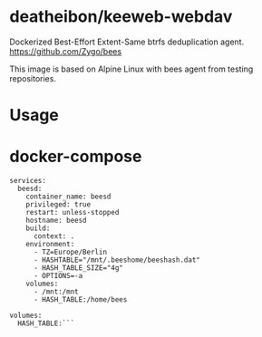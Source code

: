 # deatheibon/keeweb-webdav

Dockerized Best-Effort Extent-Same btrfs deduplication agent.
https://github.com/Zygo/bees

This image is based on Alpine Linux with bees agent from testing repositories. 

# Usage

# docker-compose
```version: '3.3'
services:
  beesd:
    container_name: beesd
    privileged: true
    restart: unless-stopped
    hostname: beesd
    build:
      context: .
    environment:
      - TZ=Europe/Berlin
      - HASHTABLE="/mnt/.beeshome/beeshash.dat"
      - HASH_TABLE_SIZE="4g"
      - OPTIONS=-a
    volumes:
      - /mnt:/mnt
      - HASH_TABLE:/home/bees

volumes:
  HASH_TABLE:```
